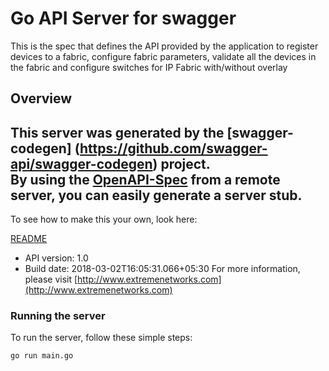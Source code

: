 # Go API Server for swagger

This is the spec that defines the API provided by the application to register devices to a fabric, configure fabric parameters, validate all the devices in the fabric and configure switches for IP Fabric with/without overlay

## Overview
This server was generated by the [swagger-codegen]
(https://github.com/swagger-api/swagger-codegen) project.  
By using the [OpenAPI-Spec](https://github.com/OAI/OpenAPI-Specification) from a remote server, you can easily generate a server stub.  
-

To see how to make this your own, look here:

[README](https://github.com/swagger-api/swagger-codegen/blob/master/README.md)

- API version: 1.0
- Build date: 2018-03-02T16:05:31.066+05:30
For more information, please visit [http://www.extremenetworks.com](http://www.extremenetworks.com)


### Running the server
To run the server, follow these simple steps:

```
go run main.go
```


